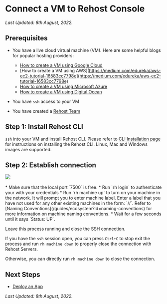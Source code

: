 # Connect a VM to Rehost Console

<i>Last Updated: 8th August, 2022.</i>

## Prerequisites
* You have a live cloud virtual machine (VM). Here are some helpful blogs for popular hosting providers:
  * [How to create a VM using Google Cloud](https://www.techrepublic.com/article/how-to-create-a-virtual-machine-in-google-cloud-platform/)
  * [How to create a VM using AWS](https://medium.com/edureka/aws-ec2-tutorial-16583cc7798e](https://medium.com/edureka/aws-ec2-tutorial-16583cc7798e)
  * [How to create a VM using Microsoft Azure](https://medium.com/@ramdhanrizki11/how-to-easily-create-virtual-machine-on-microsoft-azure-eae9202878e7)
  * [How to create a VM using Digital Ocean](https://docs.digitalocean.com/products/droplets/how-to/create/)

* You have `ssh` access to your VM
* You have created a [Rehost Team](#)

## Step 1: Install Rehost CLI
`ssh` into your VM and install Rehost CLI. Please refer to [CLI Installation page](/guides/installation.md "Installation | Rehost CLI") for instructions on installing the Rehost CLI. Linux, Mac and Windows images are supported.

## Step 2: Establish connection

<div class="container-fluid">
  <div class="row justify-content-center">
    <div class="col-12 col-lg-8 p-0 p-lg-5">
      <img class="img-fluid" src="images/rh-machine-up.png">
    </div>
  </div>
</div>
<br/>
* Make sure that the local port `7500` is free.
* Run `rh login` to authenticate your with your credentials
* Run `rh machine up` to turn on your machine in the network. It will prompt you to enter machine label. Enter a label that you have not used for any other existing machines in the form: `<username>/<team_label>/<machine_label>`. Refer to [Naming Conventions](/guides/ecosystem?id=naming-conventions) for more information on machine naming conventions.
* Wait for a few seconds until it says `Status: UP`.

Leave this process running and close the SSH connection.

If you have the `ssh` session open, you can press `Ctrl+C` to stop exit the process and run `rh machine down` to properly close the connection with Rehost Servers.

Otherwise, you can directly run `rh machine down` to close the connection.

## Next Steps

* [Deploy an App](/guides/deploy-app)

<i>Last Updated: 8th August, 2022.</i>